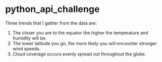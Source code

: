 # python_api_challenge
Three trends that I gather from the data are:
1) The closer you are to the equator the higher the temperature and humidity will be.
2) The lower latitude you go, the more likely you will encounter stronger wind speeds.
3) Cloud coverage occurs evenly spread out throughout the globe.
